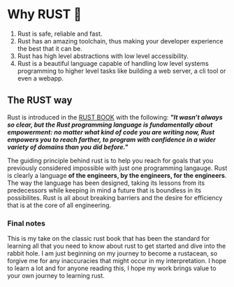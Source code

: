 # Why RUST 🦀

1. Rust is safe, reliable and fast.
2. Rust has an amazing toolchain, thus making your developer experience the best that it can be.
3. Rust has high level abstractions with low level accessibility.
4. Rust is a beautiful language capable of handling low level systems programming to higher level tasks like building a web server, a cli tool or even a webapp.

## The RUST way
Rust is introduced in the [RUST BOOK](https://doc.rust-lang.org/stable/book/foreword.html) with the following:
***"It wasn’t always so clear, but the Rust programming language is fundamentally about empowerment: no matter what kind of code you are writing now, Rust empowers you to reach farther, to program with confidence in a wider variety of domains than you did before."***

The guiding principle behind rust is to help you reach for goals that you previously considered impossible with just one programming langauge. Rust is clearly a language **of the engineers, by the engineers, for the engineers**.
The way the language has been designed, taking its lessons from its predecessors while keeping in mind a future that is boundless in its possibilites. Rust is all about breaking barriers and the desire for efficiency that is at the core of all engineering. 

### Final notes
This is my take on the classic rust book that has been the standard for learning all that you need to know about rust to get started and dive into the rabbit hole.
I am just beginning on my journey to become a rustacean, so forgive me for any inaccuracies that might occur in my interpretation. I hope to learn a lot and for anyone reading this, I hope my work brings value to your own journey to learning rust. 
